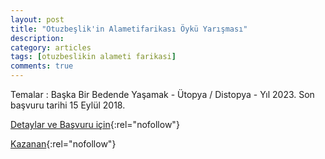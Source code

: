 ```yaml
---
layout: post
title: "Otuzbeşlik'in Alametifarikası Öykü Yarışması"
description: 
category: articles
tags: [otuzbeslikin alameti farikasi]
comments: true
---
```


Temalar : Başka Bir Bedende Yaşamak - Ütopya / Distopya - Yıl 2023. Son başvuru tarihi 15 Eylül 2018.

[Detaylar ve Başvuru için](https://www.otuzbeslik.com/yazilar/otuzbeslikin-alameti-farikasi-oyku-yarismasi?utm_source=edebiyatyarismalari.com&utm_medium=affiliate){:rel="nofollow"}

[Kazanan](https://www.otuzbeslik.com/yazilar/otuzbeslikin-alametifarikasi-oyku-yarismasi-kazanani?utm_source=edebiyatyarismalari.com&utm_medium=affiliate){:rel="nofollow"}
